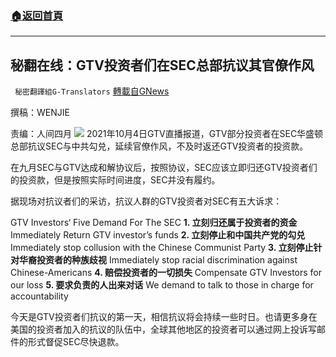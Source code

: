 ###  [:house:返回首頁](https://github.com/ourhimalayas/txt)
---


## 秘翻在线：GTV投资者们在SEC总部抗议其官僚作风
` 秘密翻譯組G-Translators` [轉載自GNews](https://gnews.org/zh-hans/1573294/)

撰稿：WENJIE

责编：人间四月
![](https://assets.gnews.org/wp-content/uploads/2021/10/Screenshot-2021-10-05-015444.jpg)
2021年10月4日GTV直播报道，GTV部分投资者在SEC华盛顿总部抗议SEC与中共勾兑，延续官僚作风，不及时返还GTV投资者的投资款。

在九月SEC与GTV达成和解协议后，按照协议，SEC应该立即归还GTV投资者们的投资款，但是按照实际时间进度，SEC并没有履约。

据现场对抗议者们的采访，抗议人群的GTV投资者对SEC有五大诉求：

GTV Investors‘ Five Demand For The SEC
**1. 立刻归还属于投资者的资金**
Immediately Return GTV investor’s funds
**2. 立刻停止和中国共产党的勾兑**
Immediately stop collusion with the Chinese Communist Party
**3. 立刻停止针对华裔投资者的种族歧视**
Immediately stop racial discrimination against Chinese-Americans
**4. 赔偿投资者的一切损失**
Compensate GTV Investors for our loss
**5. 要求负责的人出来对话**
We demand to talk to those in charge for accountability

今天是GTV投资者们抗议的第一天，相信抗议将会持续一些时日。也请更多身在美国的投资者加入的抗议的队伍中，全球其他地区的投资者可以通过网上投诉写邮件的形式督促SEC尽快退款。
